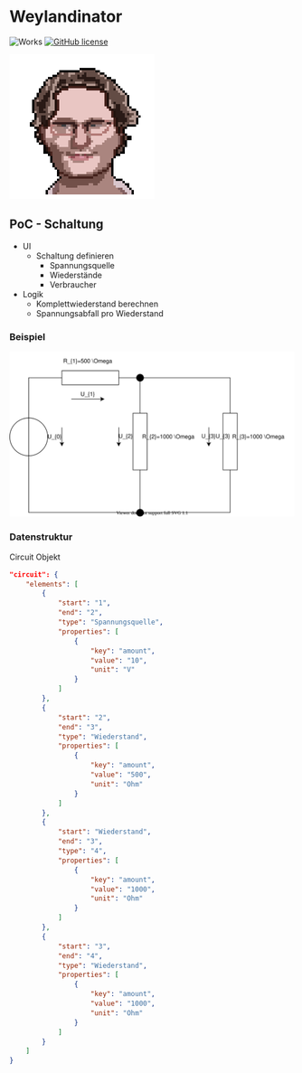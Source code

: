 # Weylandinator

![Works](https://img.shields.io/badge/does%20it%20work%3F-totally-success)
[![GitHub license](https://img.shields.io/github/license/MrF3lix/weylandinator)](https://github.com/MrF3lix/weylandinator)

![Weylandinator](./img/weylandinator-logo.png)

## PoC - Schaltung

- UI
  - Schaltung definieren
    - Spannungsquelle
    - Wiederstände
    - Verbraucher
- Logik
  - Komplettwiederstand berechnen
  - Spannungsabfall pro Wiederstand

### Beispiel

![Beispiel](./docs/beispiel.dio.svg)

### Datenstruktur

Circuit Objekt

```JSON
"circuit": {
    "elements": [
        {
            "start": "1",
            "end": "2",
            "type": "Spannungsquelle",
            "properties": [
                {
                    "key": "amount",
                    "value": "10",
                    "unit": "V"
                }
            ]
        },
        {
            "start": "2",
            "end": "3",
            "type": "Wiederstand",
            "properties": [
                {
                    "key": "amount",
                    "value": "500",
                    "unit": "Ohm"
                }
            ]
        },
        {
            "start": "Wiederstand",
            "end": "3",
            "type": "4",
            "properties": [
                {
                    "key": "amount",
                    "value": "1000",
                    "unit": "Ohm"
                }
            ]
        },
        {
            "start": "3",
            "end": "4",
            "type": "Wiederstand",
            "properties": [
                {
                    "key": "amount",
                    "value": "1000",
                    "unit": "Ohm"
                }
            ]
        }
    ]
}
```
